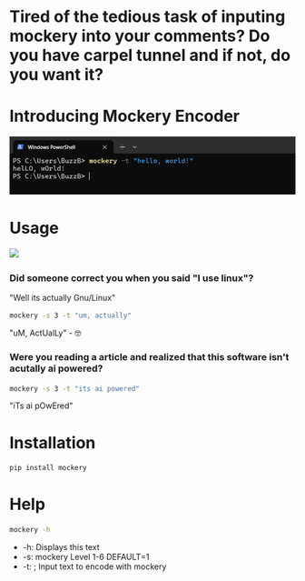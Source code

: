 # Tired of the tedious task of inputing mockery into your comments? Do you have carpel tunnel and if not, do you want it?  

# Introducing Mockery Encoder
![](img/terminal.PNG)
# Usage
![](img/sarcasmed.jpg)
### Did someone correct you when you said "I use linux"?    
"Well its actually Gnu/Linux"   
```bash
mockery -s 3 -t "um, actually"
```  
"uM, ActUalLy" - 🤓  

### Were you reading a article and realized that this software isn't acutally ai powered?  
```bash
mockery -s 3 -t "its ai powered"
```  
"iTs ai pOwEred"  

# Installation
```bash
pip install mockery
```


# Help
```bash
mockery -h
```
- -h: Displays this text  
- -s: mockery Level 1-6 DEFAULT=1
- -t: <inputText>; Input text to encode with mockery